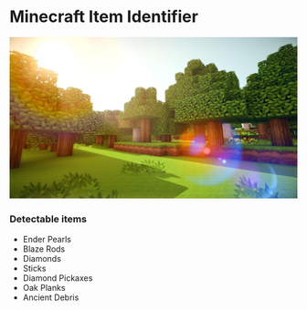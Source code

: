 # Minecraft Item Identifier
![background image](bg_minecraft.jpeg)
### Detectable items
  * Ender Pearls
  * Blaze Rods
  * Diamonds
  * Sticks
  * Diamond Pickaxes
  * Oak Planks
  * Ancient Debris
